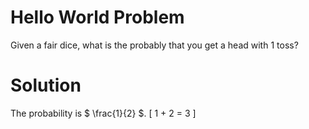 # Hello World Problem

Given a fair dice, what is the probably that you get a head with 1 toss?

# Solution

The probability is $ \frac{1}{2} $.
\[
1 + 2 = 3
\]

